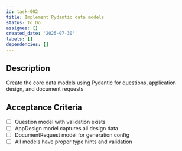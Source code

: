 ```yaml
---
id: task-002
title: Implement Pydantic data models
status: To Do
assignee: []
created_date: '2025-07-30'
labels: []
dependencies: []
---
```


## Description

Create the core data models using Pydantic for questions, application design, and document requests

## Acceptance Criteria

- [ ] Question model with validation exists
- [ ] AppDesign model captures all design data
- [ ] DocumentRequest model for generation config
- [ ] All models have proper type hints and validation

